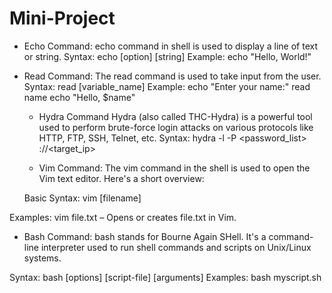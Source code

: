 #  Mini-Project
* Echo Command:
            echo command in shell is used to display a line of text or string.
Syntax:
      echo [option] [string]
Example:
        echo "Hello, World!"

* Read Command:
             The read command is used to take input from the user.
Syntax:
      read [variable_name]
Example:
       echo "Enter your name:"
       read name
        echo "Hello, $name"

  * Hydra Command
                  Hydra (also called THC-Hydra) is a powerful tool used to perform brute-force login attacks on various protocols like HTTP, FTP, SSH, Telnet, etc.
   Syntax:
          hydra -l <username> -P <password_list> <protocol>://<target_ip>

  * Vim Command:
                The vim command in the shell is used to open the Vim text editor. Here's a short overview:

   Basic Syntax:
              vim [filename]
  
 Examples:
          vim file.txt – Opens or creates file.txt in Vim.

* Bash Command:
               bash stands for Bourne Again SHell. It's a command-line interpreter used to run shell commands and scripts on Unix/Linux systems.

Syntax:
       bash [options] [script-file] [arguments]
Examples:
          bash myscript.sh


